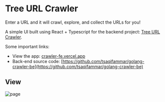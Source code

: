 # Tree URL Crawler

Enter a URL and it will crawl, explore, and collect the URLs for you!

A simple UI built using React + Typescript for the backend project: [Tree URL Crawler](https://github.com/tsaqifammar/golang-crawler-be).

Some important links:

* View the app: [crawler-fe.vercel.app](crawler-fe.vercel.app)
* Back-end source code: [https://github.com/tsaqifammar/golang-crawler-be](https://github.com/tsaqifammar/golang-crawler-be)

## View

![page](https://user-images.githubusercontent.com/54428874/232195481-f32b8fee-8eea-4280-a6f0-331afa8c1529.png)
